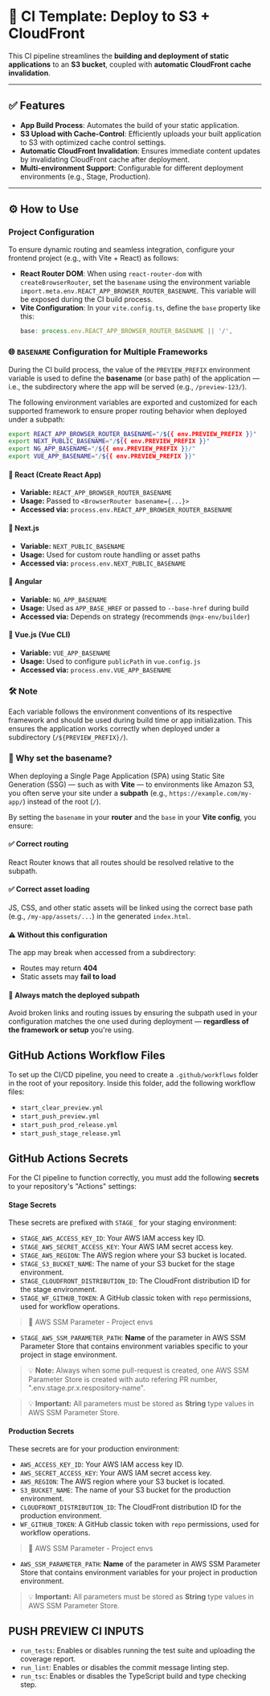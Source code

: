 # 🚀 CI Template: Deploy to S3 + CloudFront

This CI pipeline streamlines the **building and deployment of static applications** to an **S3 bucket**, coupled with **automatic CloudFront cache invalidation**.

-----

## ✅ Features

  * **App Build Process**: Automates the build of your static application.
  * **S3 Upload with Cache-Control**: Efficiently uploads your built application to S3 with optimized cache control settings.
  * **Automatic CloudFront Invalidation**: Ensures immediate content updates by invalidating CloudFront cache after deployment.
  * **Multi-environment Support**: Configurable for different deployment environments (e.g., Stage, Production).

-----

## ⚙️ How to Use

### Project Configuration

To ensure dynamic routing and seamless integration, configure your frontend project (e.g., with Vite + React) as follows:

  * **React Router DOM**: When using `react-router-dom` with `createBrowserRouter`, set the `basename` using the environment variable `import.meta.env.REACT_APP_BROWSER_ROUTER_BASENAME`. This variable will be exposed during the CI build process.
  * **Vite Configuration**: In your `vite.config.ts`, define the `base` property like this:
    ```typescript
    base: process.env.REACT_APP_BROWSER_ROUTER_BASENAME || '/',
    ```

### 🌐 `BASENAME` Configuration for Multiple Frameworks

During the CI build process, the value of the `PREVIEW_PREFIX` environment variable is used to define the **basename** (or base path) of the application — i.e., the subdirectory where the app will be served (e.g., `/preview-123/`).

The following environment variables are exported and customized for each supported framework to ensure proper routing behavior when deployed under a subpath:

```bash
export REACT_APP_BROWSER_ROUTER_BASENAME="/${{ env.PREVIEW_PREFIX }}"
export NEXT_PUBLIC_BASENAME="/${{ env.PREVIEW_PREFIX }}"
export NG_APP_BASENAME="/${{ env.PREVIEW_PREFIX }}/"
export VUE_APP_BASENAME="/${{ env.PREVIEW_PREFIX }}"
````

#### 🔹 React (Create React App)

* **Variable:** `REACT_APP_BROWSER_ROUTER_BASENAME`
* **Usage:** Passed to `<BrowserRouter basename={...}>`
* **Accessed via:** `process.env.REACT_APP_BROWSER_ROUTER_BASENAME`

#### 🔹 Next.js

* **Variable:** `NEXT_PUBLIC_BASENAME`
* **Usage:** Used for custom route handling or asset paths
* **Accessed via:** `process.env.NEXT_PUBLIC_BASENAME`

#### 🔹 Angular

* **Variable:** `NG_APP_BASENAME`
* **Usage:** Used as `APP_BASE_HREF` or passed to `--base-href` during build
* **Accessed via:** Depends on strategy (recommends `@ngx-env/builder`)

#### 🔹 Vue.js (Vue CLI)

* **Variable:** `VUE_APP_BASENAME`
* **Usage:** Used to configure `publicPath` in `vue.config.js`
* **Accessed via:** `process.env.VUE_APP_BASENAME`

### 🛠️ Note

Each variable follows the environment conventions of its respective framework and should be used during build time or app initialization. This ensures the application works correctly when deployed under a subdirectory (`/${PREVIEW_PREFIX}/`).

### 📌 Why set the basename?

When deploying a Single Page Application (SPA) using Static Site Generation (SSG) — such as with **Vite** — to environments like Amazon S3, you often serve your site under a **subpath** (e.g., `https://example.com/my-app/`) instead of the root (`/`).

By setting the `basename` in your **router** and the `base` in your **Vite config**, you ensure:

#### ✅ Correct routing
React Router knows that all routes should be resolved relative to the subpath.

#### ✅ Correct asset loading
JS, CSS, and other static assets will be linked using the correct base path (e.g., `/my-app/assets/...`) in the generated `index.html`.

#### ⚠️ Without this configuration
The app may break when accessed from a subdirectory:

- Routes may return **404**
- Static assets may **fail to load**

#### 🔁 Always match the deployed subpath
Avoid broken links and routing issues by ensuring the subpath used in your configuration matches the one used during deployment — **regardless of the framework or setup** you're using.

## GitHub Actions Workflow Files

To set up the CI/CD pipeline, you need to create a `.github/workflows` folder in the root of your repository. Inside this folder, add the following workflow files:

  * `start_clear_preview.yml`
  * `start_push_preview.yml`
  * `start_push_prod_release.yml`
  * `start_push_stage_release.yml`

## GitHub Actions Secrets

For the CI pipeline to function correctly, you must add the following **secrets** to your repository's "Actions" settings:

#### Stage Secrets

These secrets are prefixed with `STAGE_` for your staging environment:

  * `STAGE_AWS_ACCESS_KEY_ID`: Your AWS IAM access key ID.
  * `STAGE_AWS_SECRET_ACCESS_KEY`: Your AWS IAM secret access key.
  * `STAGE_AWS_REGION`: The AWS region where your S3 bucket is located.
  * `STAGE_S3_BUCKET_NAME`: The name of your S3 bucket for the stage environment.
  * `STAGE_CLOUDFRONT_DISTRIBUTION_ID`: The CloudFront distribution ID for the stage environment.
  * `STAGE_WF_GITHUB_TOKEN`: A GitHub classic token with `repo` permissions, used for workflow operations.

  > 📜 AWS SSM Parameter - Project envs

  * `STAGE_AWS_SSM_PARAMETER_PATH`: **Name** of the parameter in AWS SSM Parameter Store that contains environment variables specific to your project in stage environment.

  > 💡 **Note:** Always when some pull-request is created, one AWS SSM Parameter Store is created with auto refering PR number, ".env.stage.pr.x.respository-name".

  > 💡 **Important:** All parameters must be stored as **String** type values in AWS SSM Parameter Store.

#### Production Secrets

These secrets are for your production environment:

  * `AWS_ACCESS_KEY_ID`: Your AWS IAM access key ID.
  * `AWS_SECRET_ACCESS_KEY`: Your AWS IAM secret access key.
  * `AWS_REGION`: The AWS region where your S3 bucket is located.
  * `S3_BUCKET_NAME`: The name of your S3 bucket for the production environment.
  * `CLOUDFRONT_DISTRIBUTION_ID`: The CloudFront distribution ID for the production environment.
  * `WF_GITHUB_TOKEN`: A GitHub classic token with `repo` permissions, used for workflow operations.

  > 📜 AWS SSM Parameter - Project envs

  * `AWS_SSM_PARAMETER_PATH`: **Name** of the parameter in AWS SSM Parameter Store that contains environment variables for your project in production environment.

  > 💡 **Important:** All parameters must be stored as **String** type values in AWS SSM Parameter Store.

## PUSH PREVIEW CI INPUTS

- `run_tests`: Enables or disables running the test suite and uploading the coverage report.  
- `run_lint`: Enables or disables the commit message linting step.  
- `run_tsc`: Enables or disables the TypeScript build and type checking step.